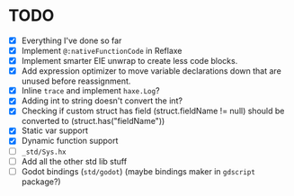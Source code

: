 # TODO

 - [x] Everything I've done so far
 - [x] Implement `@:nativeFunctionCode` in Reflaxe
 - [x] Implement smarter EIE unwrap to create less code blocks.
 - [x] Add expression optimizer to move variable declarations down that are unused before reassignment.
 - [x] Inline `trace` and implement `haxe.Log`?
 - [x] Adding int to string doesn't convert the int?
 - [x] Checking if custom struct has field (struct.fieldName != null) should be converted to (struct.has("fieldName"))
 - [x] Static var support
 - [x] Dynamic function support
 - [ ] `_std/Sys.hx`
 - [ ] Add all the other std lib stuff
 - [ ] Godot bindings (`std/godot`) (maybe bindings maker in `gdscript` package?)
